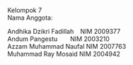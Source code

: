 Kelompok 7<br/>
Nama Anggota:<br/>

Andhika Dzikri Fadillah &ensp; NIM 2009377<br/>
Andum Pangestu &ensp;&emsp; NIM 2003210<br/>
Azzam Muhammad Naufal     NIM 2007763<br/>
Muhammad Ray Mosaid       NIM 2004942<br/>
